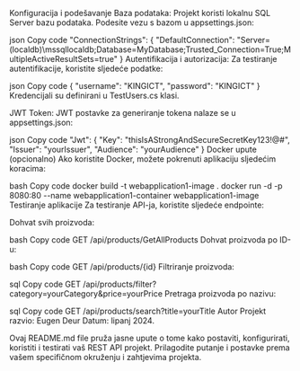 Konfiguracija i podešavanje
Baza podataka:
Projekt koristi lokalnu SQL Server bazu podataka. Podesite vezu s bazom u appsettings.json:

json
Copy code
"ConnectionStrings": {
    "DefaultConnection": "Server=(localdb)\\mssqllocaldb;Database=MyDatabase;Trusted_Connection=True;MultipleActiveResultSets=true"
}
Autentifikacija i autorizacija:
Za testiranje autentifikacije, koristite sljedeće podatke:

json
Copy code
{
    "username": "KINGICT",
    "password": "KINGICT"
}
Kredencijali su definirani u TestUsers.cs klasi.

JWT Token:
JWT postavke za generiranje tokena nalaze se u appsettings.json:

json
Copy code
"Jwt": {
    "Key": "thisIsAStrongAndSecureSecretKey123!@#",
    "Issuer": "yourIssuer",
    "Audience": "yourAudience"
}
Docker upute (opcionalno)
Ako koristite Docker, možete pokrenuti aplikaciju sljedećim koracima:

bash
Copy code
docker build -t webapplication1-image .
docker run -d -p 8080:80 --name webapplication1-container webapplication1-image
Testiranje aplikacije
Za testiranje API-ja, koristite sljedeće endpointe:

Dohvat svih proizvoda:

bash
Copy code
GET /api/products/GetAllProducts
Dohvat proizvoda po ID-u:

bash
Copy code
GET /api/products/{id}
Filtriranje proizvoda:

sql
Copy code
GET /api/products/filter?category=yourCategory&price=yourPrice
Pretraga proizvoda po nazivu:

sql
Copy code
GET /api/products/search?title=yourTitle
Autor
Projekt razvio: Eugen Deur
Datum: lipanj 2024.

Ovaj README.md file pruža jasne upute o tome kako postaviti, konfigurirati, koristiti i testirati vaš REST API projekt. Prilagodite putanje i postavke prema vašem specifičnom okruženju i zahtjevima projekta.

